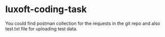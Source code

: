 # luxoft-coding-task

You could find postman collection for the requests in the git repo and also test.txt file for uploading test data.
